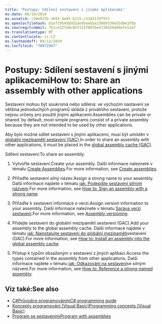 ```yaml
---
title: 'Postupy: Sdílení sestavení s jinými aplikacemi'
ms.date: 08/19/2019
ms.assetid: c30e972b-1693-4e05-b115-c31831fdf9f2
ms.openlocfilehash: b1ef195458dd2de95eeb5e25089339e55d9e3fbb
ms.sourcegitcommit: 7b1ce327e8c84f115f007be4728d29a89efe11ef
ms.translationtype: MT
ms.contentlocale: cs-CZ
ms.lasthandoff: 09/13/2019
ms.locfileid: "70972947"
---
```

# <a name="how-to-share-an-assembly-with-other-applications"></a><span data-ttu-id="086b6-102">Postupy: Sdílení sestavení s jinými aplikacemi</span><span class="sxs-lookup"><span data-stu-id="086b6-102">How to: Share an assembly with other applications</span></span>
<span data-ttu-id="086b6-103">Sestavení mohou být soukromá nebo sdílená: ve výchozím nastavení se většina jednoduchých programů skládá z privátního sestavení, protože nejsou určeny pro použití jinými aplikacemi.</span><span class="sxs-lookup"><span data-stu-id="086b6-103">Assemblies can be private or shared: by default, most simple programs consist of a private assembly because they are not intended to be used by other applications.</span></span>  

<span data-ttu-id="086b6-104">Aby bylo možné sdílet sestavení s jinými aplikacemi, musí být umístěn v [globální mezipaměti sestavení (GAC)](gac.md).</span><span class="sxs-lookup"><span data-stu-id="086b6-104">In order to share an assembly with other applications, it must be placed in the [global assembly cache (GAC)](gac.md).</span></span>  
  
<span data-ttu-id="086b6-105">Sdílení sestavení:</span><span class="sxs-lookup"><span data-stu-id="086b6-105">To share an assembly:</span></span>
  
1. <span data-ttu-id="086b6-106">Vytvořte sestavení.</span><span class="sxs-lookup"><span data-stu-id="086b6-106">Create your assembly.</span></span> <span data-ttu-id="086b6-107">Další informace naleznete v tématu [Create Assemblies](../../standard/assembly/create.md).</span><span class="sxs-lookup"><span data-stu-id="086b6-107">For more information, see [Create assemblies](../../standard/assembly/create.md).</span></span>  
  
2. <span data-ttu-id="086b6-108">Přiřaďte sestavení silný název.</span><span class="sxs-lookup"><span data-stu-id="086b6-108">Assign a strong name to your assembly.</span></span> <span data-ttu-id="086b6-109">Další informace najdete v tématu [jak: Podepište sestavení silným názvem](../../standard/assembly/sign-strong-name.md).</span><span class="sxs-lookup"><span data-stu-id="086b6-109">For more information, see [How to: Sign an assembly with a strong name](../../standard/assembly/sign-strong-name.md).</span></span>  
  
3. <span data-ttu-id="086b6-110">Přiřaďte k sestavení informace o verzi.</span><span class="sxs-lookup"><span data-stu-id="086b6-110">Assign version information to your assembly.</span></span> <span data-ttu-id="086b6-111">Další informace naleznete v tématu [Správa verzí sestavení](../../standard/assembly/versioning.md).</span><span class="sxs-lookup"><span data-stu-id="086b6-111">For more information, see [Assembly versioning](../../standard/assembly/versioning.md).</span></span>  
  
4. <span data-ttu-id="086b6-112">Přidejte sestavení do globální mezipaměti sestavení (GAC).</span><span class="sxs-lookup"><span data-stu-id="086b6-112">Add your assembly to the global assembly cache.</span></span> <span data-ttu-id="086b6-113">Další informace najdete v tématu [jak: Nainstalujte sestavení do globální mezipaměti](install-assembly-into-gac.md)sestavení (GAC).</span><span class="sxs-lookup"><span data-stu-id="086b6-113">For more information, see [How to: Install an assembly into the global assembly cache](install-assembly-into-gac.md).</span></span>  
  
5. <span data-ttu-id="086b6-114">Přístup k typům obsaženým v sestavení z jiných aplikací.</span><span class="sxs-lookup"><span data-stu-id="086b6-114">Access the types contained in the assembly from other applications.</span></span> <span data-ttu-id="086b6-115">Další informace najdete v tématu [jak: Odkazování na sestavení](../../standard/assembly/reference-strong-named.md)se silným názvem.</span><span class="sxs-lookup"><span data-stu-id="086b6-115">For more information, see [How to: Reference a strong-named assembly](../../standard/assembly/reference-strong-named.md).</span></span>  
  
## <a name="see-also"></a><span data-ttu-id="086b6-116">Viz také:</span><span class="sxs-lookup"><span data-stu-id="086b6-116">See also</span></span>

- [<span data-ttu-id="086b6-117">C#Průvodce programováním</span><span class="sxs-lookup"><span data-stu-id="086b6-117">C# programming guide</span></span>](../../../api/index.md)
- [<span data-ttu-id="086b6-118">Koncepty programování (Visual Basic)</span><span class="sxs-lookup"><span data-stu-id="086b6-118">Programming concepts (Visual Basic)</span></span>](../../../api/index.md)
- [<span data-ttu-id="086b6-119">Program se sestaveními</span><span class="sxs-lookup"><span data-stu-id="086b6-119">Program with assemblies</span></span>](../../standard/assembly/program.md)
